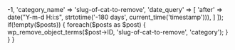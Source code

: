 <?php 

// Execute this hook with a cron job
add_action('my_remove_cats', 'my_remove_cats_exec');
function my_remove_cats_exec() {
  $posts = get_posts([
    'numberposts'     => -1,
    'category_name'   => 'slug-of-cat-to-remove',
    'date_query'      => [
      'after'         => date("Y-m-d H:i:s", strtotime('-180 days', current_time('timestamp'))),
    ]
  ]);

  if(!empty($posts)) {
    foreach($posts as $post) {
      wp_remove_object_terms($post->ID, 'slug-of-cat-to-remove', 'category');
    }
  }
}
